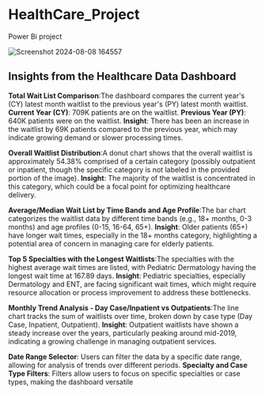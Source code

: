 # HealthCare_Project
Power Bi project  

![Screenshot 2024-08-08 164557](https://github.com/user-attachments/assets/4ba8673d-4ce1-4070-85bc-680fb21ae47a)  

## Insights from the Healthcare Data Dashboard  

**Total Wait List Comparison**:The dashboard compares the current year's (CY) latest month waitlist to the previous year's (PY) latest month waitlist.
**Current Year (CY)**: 709K patients are on the waitlist.
**Previous Year (PY)**: 640K patients were on the waitlist.
**Insight**: There has been an increase in the waitlist by 69K patients compared to the previous year, which may indicate growing demand or slower processing times.  

**Overall Waitlist Distribution**:A donut chart shows that the overall waitlist is approximately 54.38% comprised of a certain category (possibly outpatient or inpatient, though the specific category is not labeled in the provided portion of the image).
**Insight**: The majority of the waitlist is concentrated in this category, which could be a focal point for optimizing healthcare delivery.  

**Average/Median Wait List by Time Bands and Age Profile**:The bar chart categorizes the waitlist data by different time bands (e.g., 18+ months, 0-3 months) and age profiles (0-15, 16-64, 65+).
**Insight**: Older patients (65+) have longer wait times, especially in the 18+ months category, highlighting a potential area of concern in managing care for elderly patients.  

**Top 5 Specialties with the Longest Waitlists**:The specialties with the highest average wait times are listed, with Pediatric Dermatology having the longest wait time at 167.89 days.
**Insight**: Pediatric specialties, especially Dermatology and ENT, are facing significant wait times, which might require resource allocation or process improvement to address these bottlenecks.  

**Monthly Trend Analysis - Day Case/Inpatient vs Outpatients**:The line chart tracks the sum of waitlists over time, broken down by case type (Day Case, Inpatient, Outpatient).
**Insight**: Outpatient waitlists have shown a steady increase over the years, particularly peaking around mid-2019, indicating a growing challenge in managing outpatient services.

**Date Range Selector**: Users can filter the data by a specific date range, allowing for analysis of trends over different periods.
**Specialty and Case Type Filters**: Filters allow users to focus on specific specialties or case types, making the dashboard versatile 
